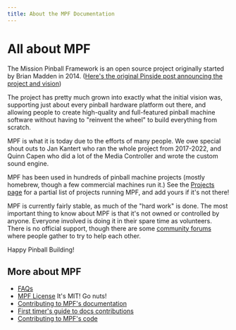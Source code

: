 ```yaml
---
title: About the MPF Documentation
---
```


# All about MPF

The Mission Pinball Framework is an open source project originally
started by Brian Madden in 2014.
([Here's the original Pinside post announcing the project and vision](https://pinside.com/pinball/forum/topic/announcing-the-mission-pinball-framework-hw-independent-python-based-game-sw))

The project has pretty much grown into exactly what the initial vision was,
supporting just about every pinball hardware platform out there, and allowing
people to create high-quality and full-featured pinball machine software
without having to "reinvent the wheel" to build everything from scratch.

MPF is what it is today due to the efforts of many people. We owe special shout outs to Jan Kantert  who
ran the whole project from 2017-2022, and Quinn Capen who did a lot of the
Media Controller and wrote the custom sound engine.

MPF has been used in hundreds of pinball machine projects (mostly homebrew,
though a few commercial machines run it.) See the [Projects page](../projects/index.md)
for a partial list of projects running MPF, and add yours if it's not there!

MPF is currently fairly stable, as much of the "hard work" is done. The most
important thing to know about MPF is that it's not owned or controlled by anyone.
Everyone involved is doing it in their spare time as volunteers. There is no official
support, though there are some [community forums](../community/index.md) where people
gather to try to help each other.

Happy Pinball Building!

## More about MPF

* [FAQs](../faq/index.md)
* [MPF License](license.md) It's MIT! Go nuts!
* [Contributing to MPF's documentation](help_docs.md)
* [First timer's guide to docs contributions](help.md)
* [Contributing to MPF's code](contributing_to_mpf.md)